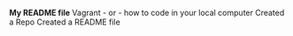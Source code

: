 **My README file**
Vagrant - or - how to code in your local computer
Created a Repo
Created a README file
